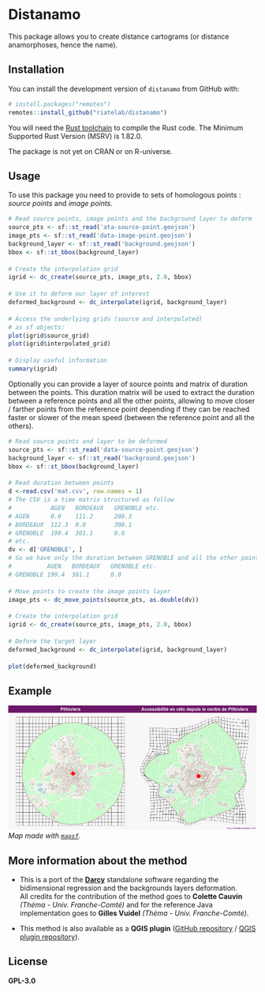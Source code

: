 # Distanamo

This package allows you to create distance cartograms (or distance anamorphoses, hence the name).

## Installation

You can install the development version of `distanamo` from GitHub with:

```R
# install.packages("remotes")
remotes::install_github("riatelab/distanamo")
```

You will need the [Rust toolchain](https://rustup.rs/) to compile the Rust code.
The Minimum Supported Rust Version (MSRV) is 1.82.0.

The package is not yet on CRAN or on R-universe.

## Usage

To use this package you need to provide to sets of homologous points : *source points* and *image points*.

```R
# Read source points, image points and the background layer to deform
source_pts <- sf::st_read('ata-source-point.geojson')
image_pts <- sf::st_read('data-image-point.geojson')
background_layer <- sf::st_read('background.geojson')
bbox <- sf::st_bbox(background_layer)

# Create the interpolation grid
igrid <- dc_create(source_pts, image_pts, 2.0, bbox)

# Use it to deform our layer of interest
deformed_background <- dc_interpolate(igrid, background_layer)

# Access the underlying grids (source and interpolated)
# as sf objects:
plot(igrid$source_grid)
plot(igrid$interpolated_grid)

# Display useful information
summary(igrid)
```

Optionally you can provide a layer of source points and matrix of duration between
the points.
This duration matrix will be used to extract the duration between a reference points
and all the other points, allowing to move closer / farther points from the reference point
depending if they can be reached faster or slower of the mean speed (between the reference point
and all the others).

```R
# Read source points and layer to be deformed
source_pts <- sf::st_read('data-source-point.geojson')
background_layer <- sf::st_read('background.geojson')
bbox <- sf::st_bbox(background_layer)

# Read duration between points
d <-read.csv('mat.csv', row.names = 1)
# The CSV is a time matrix structured as follow
#           AGEN   BORDEAUX   GRENOBLE etc.
# AGEN      0.0    111.2      200.3
# BORDEAUX  112.3  0.0        300.1
# GRENOBLE  199.4  301.1      0.0
# etc.
dv <- d['GRENOBLE', ]
# So we have only the duration between GRENOBLE and all the other points
#          AGEN   BORDEAUX   GRENOBLE etc.
# GRENOBLE 199.4  301.1      0.0

# Move points to create the image points layer
image_pts <- dc_move_points(source_pts, as.double(dv))

# Create the interpolation grid
igrid <- dc_create(source_pts, image_pts, 2.0, bbox)

# Deform the target layer
deformed_background <- dc_interpolate(igrid, background_layer)

plot(deformed_background)
```

## Example

![Example of distance cartogram](./man/figures/ex-1.png)
*Map made with [`mapsf`](https://github.com/riatelab/mapsf).*

## More information about the method

- This is a port of the **[Darcy](https://thema.univ-fcomte.fr/productions/software/darcy/)** standalone software regarding the bidimensional regression and the backgrounds layers deformation.  
All credits for the contribution of the method goes to **Colette Cauvin** *(Théma - Univ. Franche-Comté)* and for the reference Java implementation goes to **Gilles Vuidel** *(Théma - Univ. Franche-Comté)*.

- This method is also available as a **QGIS plugin** ([GitHub repository](https://github.com/mthh/QgisDistanceCartogramPlugin) / [QGIS plugin repository](https://plugins.qgis.org/plugins/dist_cartogram/)).


## License

**GPL-3.0**